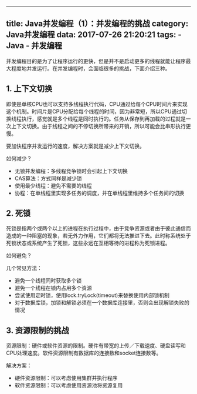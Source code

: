 ----
title: Java并发编程（1）：并发编程的挑战
category: Java并发编程
data: 2017-07-26 21:20:21
tags:
	- Java
	- 并发编程
----

并发编程目的是为了让程序运行的更快，但是并不是启动更多的线程就能让程序最大程度地并发运行。在并发编程时，会面临很多的挑战，下面介绍三种。

## 1. 上下文切换

即使是单核CPU也可以支持多线程执行代码，CPU通过给每个CPU时间片来实现这个机制。时间片是CPU分配给每个线程的时间，因为非常短，所以CPU通过切换线程执行，感觉就是多个线程是同时执行的。任务从保存到再加载的过程就是一次上下文切换。由于线程之间的不停切换所带来的开销，所以可能会比串形执行更慢。

要加快程序并发运行的速度，解决方案就是减少上下文切换。

<!--more-->

如何减少？

* 无锁并发编程：多线程竞争锁时会引起上下文切换
* CAS算法：方式同样是减少锁
* 使用最少线程：避免不需要的线程
* 协程：在单线程里实现多任务的调度，并在单线程里维持多个任务间的切换

## 2. 死锁
	
死锁是指两个或两个以上的进程在执行过程中，由于竞争资源或者由于彼此通信而造成的一种阻塞的现象，若无外力作用，它们都将无法推进下去。此时称系统处于死锁状态或系统产生了死锁，这些永远在互相等待的进程称为死锁进程。

如何避免？

几个常见方法：

* 避免一个线程同时获取多个锁
* 避免一个线程在锁内占用多个资源
* 尝试使用定时锁，使用lock.tryLock(timeout)来替换使用内部锁机制
* 对于数据库锁，加锁和解锁必须在一个数据库连接里，否则会出现解锁失败的情况

## 3. 资源限制的挑战

资源限制：硬件或软件资源的限制。硬件有带宽的上传／下载速度、硬盘读写和CPU处理速度。软件资源限制有数据库的连接数和socket连接数等。

解决方案：

* 硬件资源限制：可以考虑使用集群并执行程序
* 软件资源限制：可以考虑使用资源池将资源复用